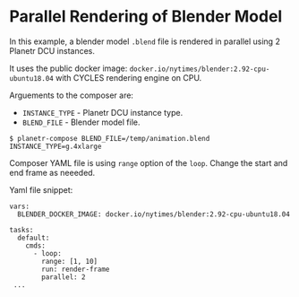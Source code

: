 # Parallel Rendering of Blender Model

In this example, a blender model ```.blend``` file is rendered in parallel using 2 Planetr DCU instances.

It uses the public docker image: ```docker.io/nytimes/blender:2.92-cpu-ubuntu18.04``` with CYCLES rendering engine on CPU.

Arguements to the composer are:

* ```INSTANCE_TYPE``` - Planetr DCU instance type.
* ```BLEND_FILE``` - Blender model file.

```shell
$ planetr-compose BLEND_FILE=/temp/animation.blend INSTANCE_TYPE=g.4xlarge 
```

Composer YAML file is using ```range``` option of the ```loop```. Change the start and end frame as neeeded.

Yaml file snippet:

```
vars:
  BLENDER_DOCKER_IMAGE: docker.io/nytimes/blender:2.92-cpu-ubuntu18.04

tasks:
  default:
    cmds: 
      - loop:
        range: [1, 10] 
        run: render-frame
        parallel: 2
 ...  
```